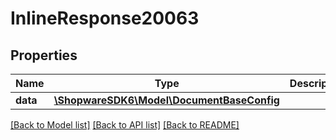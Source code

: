 # InlineResponse20063

## Properties
Name | Type | Description | Notes
------------ | ------------- | ------------- | -------------
**data** | [**\ShopwareSDK6\Model\DocumentBaseConfig**](DocumentBaseConfig.md) |  | [optional] 

[[Back to Model list]](../../README.md#documentation-for-models) [[Back to API list]](../../README.md#documentation-for-api-endpoints) [[Back to README]](../../README.md)

